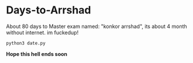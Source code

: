 # Days-to-Arrshad

About 80 days to Master exam named: "konkor arrshad", its about 4 month without internet. im fuckedup!
```
python3 date.py
```
**Hope this hell ends soon**
